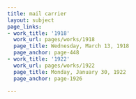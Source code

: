 ```yaml
---
title: mail carrier
layout: subject
page_links:
- work_title: '1918'
  work_url: pages/works/1918
  page_title: Wednesday, March 13, 1918
  page_anchor: page-448
- work_title: '1922'
  work_url: pages/works/1922
  page_title: Monday, January 30, 1922
  page_anchor: page-1926

---
```


